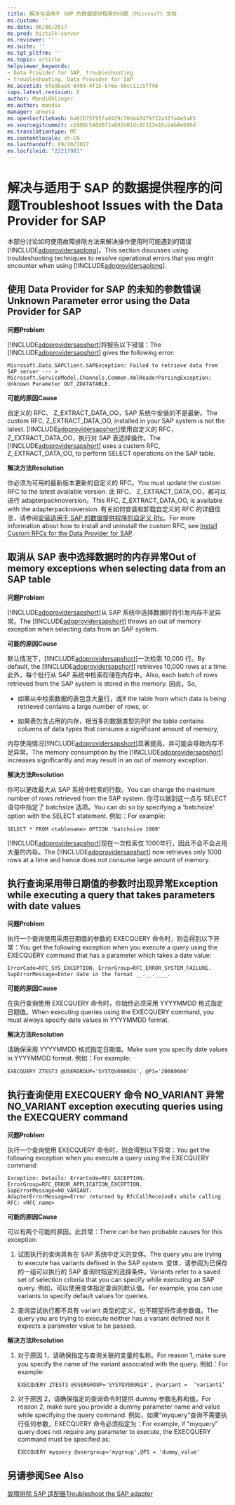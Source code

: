 ```yaml
---
title: 解决与适用于 SAP 的数据提供程序的问题 |Microsoft 文档
ms.custom: ''
ms.date: 06/08/2017
ms.prod: biztalk-server
ms.reviewer: ''
ms.suite: ''
ms.tgt_pltfrm: ''
ms.topic: article
helpviewer_keywords:
- Data Provider for SAP, troubleshooting
- troubleshooting, Data Provider for SAP
ms.assetid: 6fe9baed-0404-4f15-b76e-88cc11c5ff46
caps.latest.revision: 8
author: MandiOhlinger
ms.author: mandia
manager: anneta
ms.openlocfilehash: ba61b75f95fad429c70da42479f22a32fa4e5a65
ms.sourcegitcommit: cb908c540d8f1a692d01dc8f313e16cb4b4e696d
ms.translationtype: MT
ms.contentlocale: zh-CN
ms.lasthandoff: 09/20/2017
ms.locfileid: "22217981"
---
```

# <a name="troubleshoot-issues-with-the-data-provider-for-sap"></a><span data-ttu-id="bbb51-102">解决与适用于 SAP 的数据提供程序的问题</span><span class="sxs-lookup"><span data-stu-id="bbb51-102">Troubleshoot Issues with the Data Provider for SAP</span></span>
<span data-ttu-id="bbb51-103">本部分讨论如何使用故障排除方法来解决操作使用时可能遇到的错误[!INCLUDE[adoprovidersaplong](../../includes/adoprovidersaplong-md.md)]。</span><span class="sxs-lookup"><span data-stu-id="bbb51-103">This section discusses using troubleshooting techniques to resolve operational errors that you might encounter when using [!INCLUDE[adoprovidersaplong](../../includes/adoprovidersaplong-md.md)].</span></span>  
  
##  <a name="BKMK_SAPUnknownParam"></a><span data-ttu-id="bbb51-104">使用 Data Provider for SAP 的未知的参数错误</span><span class="sxs-lookup"><span data-stu-id="bbb51-104">Unknown Parameter error using the Data Provider for SAP</span></span>  
 <span data-ttu-id="bbb51-105">**问题**</span><span class="sxs-lookup"><span data-stu-id="bbb51-105">**Problem**</span></span>  
  
 <span data-ttu-id="bbb51-106">[!INCLUDE[adoprovidersapshort](../../includes/adoprovidersapshort-md.md)]将报告以下错误：</span><span class="sxs-lookup"><span data-stu-id="bbb51-106">The [!INCLUDE[adoprovidersapshort](../../includes/adoprovidersapshort-md.md)] gives the following error:</span></span>  
  
```  
Microsoft.Data.SAPClient.SAPException: Failed to retrieve data from SAP server --- > Microsoft.ServiceModel.Channels.Common.XmlReaderParsingException: Unknown Parameter OUT_ZDATATABLE.  
```  
  
 <span data-ttu-id="bbb51-107">**可能的原因**</span><span class="sxs-lookup"><span data-stu-id="bbb51-107">**Cause**</span></span>  
  
 <span data-ttu-id="bbb51-108">自定义的 RFC、 Z_EXTRACT_DATA_OO，SAP 系统中安装的不是最新。</span><span class="sxs-lookup"><span data-stu-id="bbb51-108">The custom RFC, Z_EXTRACT_DATA_OO, installed in your SAP system is not the latest.</span></span> <span data-ttu-id="bbb51-109">[!INCLUDE[adoprovidersapshort](../../includes/adoprovidersapshort-md.md)]使用自定义的 RFC，Z_EXTRACT_DATA_OO，执行对 SAP 表选择操作。</span><span class="sxs-lookup"><span data-stu-id="bbb51-109">The [!INCLUDE[adoprovidersapshort](../../includes/adoprovidersapshort-md.md)] uses a custom RFC, Z_EXTRACT_DATA_OO, to perform SELECT operations on the SAP table.</span></span>  
  
 <span data-ttu-id="bbb51-110">**解决方法**</span><span class="sxs-lookup"><span data-stu-id="bbb51-110">**Resolution**</span></span>  
  
 <span data-ttu-id="bbb51-111">你必须为可用的最新版本更新的自定义的 RFC。</span><span class="sxs-lookup"><span data-stu-id="bbb51-111">You must update the custom RFC to the latest available version.</span></span> <span data-ttu-id="bbb51-112">此 RFC、 Z_EXTRACT_DATA_OO，都可以进行 adapterpacknoversion。</span><span class="sxs-lookup"><span data-stu-id="bbb51-112">This RFC, Z_EXTRACT_DATA_OO, is available with the adapterpacknoversion.</span></span> <span data-ttu-id="bbb51-113">有关如何安装和卸载自定义的 RFC 的详细信息，请参阅[安装适用于 SAP 的数据提供程序的自定义 Rfc](../../adapters-and-accelerators/adapter-sap/install-custom-rfcs-for-the-data-provider-for-sap.md)。</span><span class="sxs-lookup"><span data-stu-id="bbb51-113">For more information about how to install and uninstall the custom RFC, see [Install Custom RFCs for the Data Provider for SAP](../../adapters-and-accelerators/adapter-sap/install-custom-rfcs-for-the-data-provider-for-sap.md).</span></span>
  
##  <a name="BKMK_SAPOOM"></a><span data-ttu-id="bbb51-114">取消从 SAP 表中选择数据时的内存异常</span><span class="sxs-lookup"><span data-stu-id="bbb51-114">Out of memory exceptions when selecting data from an SAP table</span></span>  
 <span data-ttu-id="bbb51-115">**问题**</span><span class="sxs-lookup"><span data-stu-id="bbb51-115">**Problem**</span></span>  
  
 <span data-ttu-id="bbb51-116">[!INCLUDE[adoprovidersapshort](../../includes/adoprovidersapshort-md.md)]从 SAP 系统中选择数据时将引发内存不足异常。</span><span class="sxs-lookup"><span data-stu-id="bbb51-116">The [!INCLUDE[adoprovidersapshort](../../includes/adoprovidersapshort-md.md)] throws an out of memory exception when selecting data from an SAP system.</span></span>  
  
 <span data-ttu-id="bbb51-117">**可能的原因**</span><span class="sxs-lookup"><span data-stu-id="bbb51-117">**Cause**</span></span>  
  
 <span data-ttu-id="bbb51-118">默认情况下，[!INCLUDE[adoprovidersapshort](../../includes/adoprovidersapshort-md.md)]一次检索 10,000 行。</span><span class="sxs-lookup"><span data-stu-id="bbb51-118">By default, the [!INCLUDE[adoprovidersapshort](../../includes/adoprovidersapshort-md.md)] retrieves 10,000 rows at a time.</span></span> <span data-ttu-id="bbb51-119">此外，每个批行从 SAP 系统中检索存储在内存中。</span><span class="sxs-lookup"><span data-stu-id="bbb51-119">Also, each batch of rows retrieved from the SAP system is stored in the memory.</span></span> <span data-ttu-id="bbb51-120">因此，</span><span class="sxs-lookup"><span data-stu-id="bbb51-120">So,</span></span>  
  
-   <span data-ttu-id="bbb51-121">如果从中检索数据的表包含大量行，或</span><span class="sxs-lookup"><span data-stu-id="bbb51-121">If the table from which data is being retrieved contains a large number of rows, or</span></span>  
  
-   <span data-ttu-id="bbb51-122">如果表包含占用的内存，相当多的数据类型的列</span><span class="sxs-lookup"><span data-stu-id="bbb51-122">If the table contains columns of data types that consume a significant amount of memory,</span></span>  
  
 <span data-ttu-id="bbb51-123">内存使用情况[!INCLUDE[adoprovidersapshort](../../includes/adoprovidersapshort-md.md)]显著提高，并可能会导致内存不足异常。</span><span class="sxs-lookup"><span data-stu-id="bbb51-123">The memory consumption by the [!INCLUDE[adoprovidersapshort](../../includes/adoprovidersapshort-md.md)] increases significantly and may result in an out of memory exception.</span></span>  
  
 <span data-ttu-id="bbb51-124">**解决方法**</span><span class="sxs-lookup"><span data-stu-id="bbb51-124">**Resolution**</span></span>  
  
 <span data-ttu-id="bbb51-125">你可以更改最大从 SAP 系统中检索的行数。</span><span class="sxs-lookup"><span data-stu-id="bbb51-125">You can change the maximum number of rows retrieved from the SAP system.</span></span> <span data-ttu-id="bbb51-126">你可以做到这一点与 SELECT 语句中指定了 batchsize 选项。</span><span class="sxs-lookup"><span data-stu-id="bbb51-126">You can do so by specifying a 'batchsize' option with the SELECT statement.</span></span> <span data-ttu-id="bbb51-127">例如：</span><span class="sxs-lookup"><span data-stu-id="bbb51-127">For example:</span></span>  
  
```  
SELECT * FROM <tablename> OPTION 'batchsize 1000'  
```  
  
 <span data-ttu-id="bbb51-128">[!INCLUDE[adoprovidersapshort](../../includes/adoprovidersapshort-md.md)]现在一次检索仅 1000年行，因此不会不会占用大量的内存。</span><span class="sxs-lookup"><span data-stu-id="bbb51-128">The [!INCLUDE[adoprovidersapshort](../../includes/adoprovidersapshort-md.md)] now retrieves only 1000 rows at a time and hence does not consume large amount of memory.</span></span>  
  
##  <a name="BKMK_SAPQueryExcep"></a><span data-ttu-id="bbb51-129">执行查询采用带日期值的参数时出现异常</span><span class="sxs-lookup"><span data-stu-id="bbb51-129">Exception while executing a query that takes parameters with date values</span></span>  
 <span data-ttu-id="bbb51-130">**问题**</span><span class="sxs-lookup"><span data-stu-id="bbb51-130">**Problem**</span></span>  
  
 <span data-ttu-id="bbb51-131">执行一个查询使用采用日期值的参数的 EXECQUERY 命令时，则会得到以下异常：</span><span class="sxs-lookup"><span data-stu-id="bbb51-131">You get the following exception when you execute a query using the EXECQUERY command that has a parameter which takes a date value:</span></span>  
  
```  
ErrorCode=RFC_SYS_EXCEPTION. ErrorGroup=RFC_ERROR_SYSTEM_FAILURE.   
SapErrorMessage=Enter date in the format __.__.____.  
```  
  
 <span data-ttu-id="bbb51-132">**可能的原因**</span><span class="sxs-lookup"><span data-stu-id="bbb51-132">**Cause**</span></span>  
  
 <span data-ttu-id="bbb51-133">在执行查询使用 EXECQUERY 命令时，你始终必须采用 YYYYMMDD 格式指定日期值。</span><span class="sxs-lookup"><span data-stu-id="bbb51-133">When executing queries using the EXECQUERY command, you must always specify date values in YYYYMMDD format.</span></span>  
  
 <span data-ttu-id="bbb51-134">**解决方法**</span><span class="sxs-lookup"><span data-stu-id="bbb51-134">**Resolution**</span></span>  
  
 <span data-ttu-id="bbb51-135">请确保采用 YYYYMMDD 格式指定日期值。</span><span class="sxs-lookup"><span data-stu-id="bbb51-135">Make sure you specify date values in YYYYMMDD format.</span></span> <span data-ttu-id="bbb51-136">例如：</span><span class="sxs-lookup"><span data-stu-id="bbb51-136">For example:</span></span>  
  
```  
EXECQUERY ZTEST3 @USERGROUP='SYSTQV000024', @P1='20080606'  
```  
  
##  <a name="BKMK_SAPNOVARIANT"></a><span data-ttu-id="bbb51-137">执行查询使用 EXECQUERY 命令 NO_VARIANT 异常</span><span class="sxs-lookup"><span data-stu-id="bbb51-137">NO_VARIANT exception executing queries using the EXECQUERY command</span></span>  
 <span data-ttu-id="bbb51-138">**问题**</span><span class="sxs-lookup"><span data-stu-id="bbb51-138">**Problem**</span></span>  
  
 <span data-ttu-id="bbb51-139">执行一个查询使用 EXECQUERY 命令时，则会得到以下异常：</span><span class="sxs-lookup"><span data-stu-id="bbb51-139">You get the following exception when you execute a query using the EXECQUERY command:</span></span>  
  
```  
Exception: Details: ErrorCode=RFC_EXCEPTION. ErrorGroup=RFC_ERROR_APPLICATION_EXCEPTION. SapErrorMessage=NO_VARIANT.  
AdapterErrorMessage=Error returned by RfcCallReceiveEx while calling RFC: <RFC name>  
```  
  
 <span data-ttu-id="bbb51-140">**可能的原因**</span><span class="sxs-lookup"><span data-stu-id="bbb51-140">**Cause**</span></span>  
  
 <span data-ttu-id="bbb51-141">可以有两个可能的原因，此异常：</span><span class="sxs-lookup"><span data-stu-id="bbb51-141">There can be two probable causes for this exception:</span></span>  
  
1.  <span data-ttu-id="bbb51-142">试图执行的查询具有在 SAP 系统中定义的变体。</span><span class="sxs-lookup"><span data-stu-id="bbb51-142">The query you are trying to execute has variants defined in the SAP system.</span></span> <span data-ttu-id="bbb51-143">变体，请参阅为已保存的一组可以执行的 SAP 查询时指定的选择条件。</span><span class="sxs-lookup"><span data-stu-id="bbb51-143">Variants refer to a saved set of selection criteria that you can specify while executing an SAP query.</span></span> <span data-ttu-id="bbb51-144">例如，可以使用变体指定查询的默认值。</span><span class="sxs-lookup"><span data-stu-id="bbb51-144">For example, you can use variants to specify default values for queries.</span></span>  
  
2.  <span data-ttu-id="bbb51-145">查询尝试执行都不具有 variant 类型的定义，也不期望将传递参数值。</span><span class="sxs-lookup"><span data-stu-id="bbb51-145">The query you are trying to execute neither has a variant defined nor it expects a parameter value to be passed.</span></span>  
  
 <span data-ttu-id="bbb51-146">**解决方法**</span><span class="sxs-lookup"><span data-stu-id="bbb51-146">**Resolution**</span></span>  
  
1.  <span data-ttu-id="bbb51-147">对于原因 1，请确保指定与查询关联的变量的名称。</span><span class="sxs-lookup"><span data-stu-id="bbb51-147">For reason 1, make sure you specify the name of the variant associated with the query.</span></span> <span data-ttu-id="bbb51-148">例如：</span><span class="sxs-lookup"><span data-stu-id="bbb51-148">For example:</span></span>  
  
    ```  
    EXECQUERY ZTEST3 @USERGROUP='SYSTQV000024', @variant =  ‘variant1’  
    ```  
  
2.  <span data-ttu-id="bbb51-149">对于原因 2，请确保指定的查询命令时提供 dummy 参数名称和值。</span><span class="sxs-lookup"><span data-stu-id="bbb51-149">For reason 2, make sure you provide a dummy parameter name and value while specifying the query command.</span></span> <span data-ttu-id="bbb51-150">例如，如果"myquery"查询不需要执行任何参数，EXECQUERY 命令必须指定为：</span><span class="sxs-lookup"><span data-stu-id="bbb51-150">For example, if “myquery” query does not require any parameter to execute, the EXECQUERY command must be specified as:</span></span>  
  
    ```  
    EXECQUERY myquery @usergroup='mygroup',@P1 = 'dummy_value'  
    ```  
  
## <a name="see-also"></a><span data-ttu-id="bbb51-151">另请参阅</span><span class="sxs-lookup"><span data-stu-id="bbb51-151">See Also</span></span>  
[<span data-ttu-id="bbb51-152">故障排除 SAP 适配器</span><span class="sxs-lookup"><span data-stu-id="bbb51-152">Troubleshoot the SAP adapter</span></span>](../../adapters-and-accelerators/adapter-sap/troubleshoot-the-sap-adapter.md)